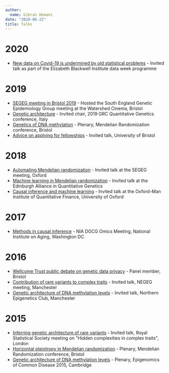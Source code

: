 ```yaml
---
author:
  name: Gibran Hemani
date: "2020-06-22"
title: Talks
---
```




# 2020

- [New data on Covid-19 is undermined by old statistical problems](https://www.eventbrite.co.uk/e/new-data-on-covid-19-is-undermined-by-old-statistical-problems-tickets-105058540924) - Invited talk as part of the Elizabeth Blackwell Institute data week programme

# 2019

- [SEGEG meeting in Bristol 2019](https://www.eventbrite.com/e/segeg-meeting-in-bristol-2019-registration-59018859999) - Hosted the South England Genetic Epidemiology Group meeting at the Watershed Cinema, Bristol
- [Genetic architecture]() - Invited chair, 2019 GRC Quantitative Genetics conference, Italy
- [Genetics of DNA methylation]() - Plenary, Mendelian Randomization conference, Bristol
- [Advice on applying for fellowships]() - Invited talk, University of Bristol

# 2018

- [Automating Mendelian randomization]() - Invited talk at the SEGEG meeting, Oxford
- [Machine learning in Mendelian randomization]() - Invited talk at the Edinburgh Alliance in Quantitative Genetics
- [Causal inference and machine learning]() - Invited talk at the Oxford-Man Institute of Quantitative Finance, University of Oxford

# 2017

- [Methods in causal inference]() - NIA DGCG Omics Meeting, National Institute on Aging, Washington DC

# 2016

- [Wellcome Trust public debate on genetic data privacy]() - Panel member, Bristol
- [Contribution of rare variants to complex traits]() - Invited talk, NEGEG meeting, Manchester
- [Genetic architecture of DNA methylation levels]() - Invited talk, Northern Epigenetics Club, Manchester

# 2015

- [Inferring genetic architecture of rare variants]() - Invited talk, Royal Statistical Society meeting on "Hidden complexities in complex traits", London
- [Horizontal pleiotropy in Mendelian randomization]() - Plenary, Mendelian Randomization conference, Bristol
- [Genetic architecture of DNA methylation levels]() - Plenary, Epigenomics of Common Disease 2015, Cambridge
